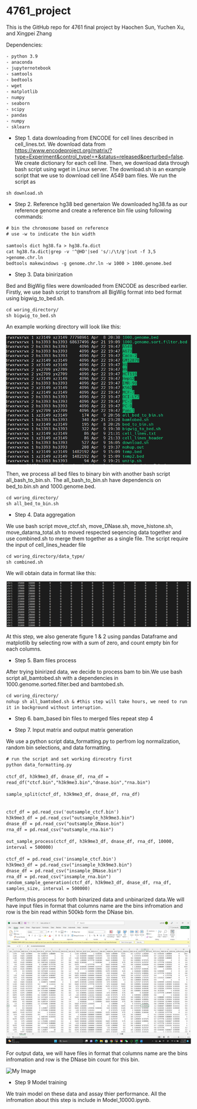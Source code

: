 # 4761_project


This is the GitHub repo for 4761 final project by Haochen Sun, Yuchen Xu, and Xingpei Zhang


Dependencies:
```
- python 3.9
- anaconda
- jupyternotebook
- samtools 
- bedtools 
- wget 
- matplotlib 
- numpy
- seaborn 
- scipy
- pandas
- numpy
- sklearn
```



- Step 1. data downloading from ENCODE for cell lines described in cell_lines.txt. We download data from https://www.encodeproject.org/matrix/?type=Experiment&control_type!=*&status=released&perturbed=false. We create dictionary for each cell line. Then, we download data through bash script using wget in Linux server. The download.sh is an example script that we use to download cell line A549 bam files. We run the script as 

```
sh download.sh
```

- Step 2. Reference hg38 bed genertaion
We downloaded hg38.fa as our reference genome and create a reference bin file using following commands:

```
# bin the chromosome based on reference 
# use -w to indicate the bin width

samtools dict hg38.fa > hg38.fa.dict
cat hg38.fa.dict|grep -v '^@HD'|sed 's/:/\t/g'|cut -f 3,5 >genome.chr.ln
bedtools makewindows -g genome.chr.ln -w 1000 > 1000.genome.bed
```


- Step 3. Data binirization

Bed and BigWig files were downloaded from ENCODE as described earlier. Firstly, we use bash script to transfrom all BigWig format into bed format using bigwig_to_bed.sh. 
 
```
cd woring_directory/ 
sh bigwig_to_bed.sh
```

An example working directory will look like this:

![My Image](Images/Sample_directory.png)



Then, we process all bed files to binary bin with another bash script all_bash_to_bin.sh. The all_bash_to_bin.sh have dependencis on bed_to.bin.sh and 1000.genome.bed.

```
cd woring_directory/ 
sh all_bed_to_bin.sh
```


- Step 4. Data aggregation

We use bash script move_ctcf.sh, move_DNase.sh, move_histone.sh, move_datarna_total.sh to moved respected seqencing data together and use combined.sh to merge them together as a single file. The script require the input of cell_lines_header file


```
cd woring_directory/data_type/
sh combined.sh
```

We will obtain data in format like this: 


![My Image](Images/Combined_file.png)

At this step, we also generate figure 1 & 2 using pandas Dataframe and matplotlib by selecting row with a sum of zero, and count empty bin for each columns.

- Step 5. Bam files process 

After trying binirized data, we decide to process bam to bin.We use bash script all_bamtobed.sh with a dependencies in 1000.genome.sorted.filter.bed and bamtobed.sh.  


```
cd woring_directory/
nohup sh all_bamtobed.sh & #this step will take hours, we need to run it in background without interuption.
```

- Step 6. bam_based bin files to merged files
repeat step 4  

- Step 7. Input matrix and output matrix generation

We use a python script data_formatting.py to perfrom log normalization, random bin selections, and data formatting. 


```
# run the script and set working direcotry first
python data_formatting.py

ctcf_df, h3k9me3_df, dnase_df, rna_df = read_df("ctcf.bin","h3k9me3.bin","dnase.bin","rna.bin")
    
sample_split(ctcf_df, h3k9me3_df, dnase_df, rna_df)
    

ctcf_df = pd.read_csv('outsample_ctcf.bin')
h3k9me3_df = pd.read_csv("outsample_h3k9me3.bin")
dnase_df = pd.read_csv("outsample_DNase.bin")
rna_df = pd.read_csv("outsample_rna.bin")
 
out_sample_process(ctcf_df, h3k9me3_df, dnase_df, rna_df, 10000, interval = 500000) 
    
ctcf_df = pd.read_csv('insample_ctcf.bin')
h3k9me3_df = pd.read_csv("insample_h3k9me3.bin")
dnase_df = pd.read_csv("insample_DNase.bin")
rna_df = pd.read_csv("insample_rna.bin")
random_sample_generation(ctcf_df, h3k9me3_df, dnase_df, rna_df, samples_size, interval = 500000)

```

Perform this process for both binarized data and unbinarized data.We will have input files in format that columns name are the bins infromation and row is the bin read within 500kb form the DNase bin. 



![My Image](Images/CTCF_Sample.png)



For output data, we will have files in format that columns name are the bins infromation and row is the DNase bin count for this bin. 

![My Image](Images/DNase_Sample.png)

- Step 9 Model training

We train model on these data and assay thier performance. All the infromation about this step is include in Model_10000.ipynb. 


















